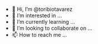 - 👋 Hi, I’m @toribiotavarez
- 👀 I’m interested in ...
- 🌱 I’m currently learning ...
- 💞️ I’m looking to collaborate on ...
- 📫 How to reach me ...

<!---
toribiotavarez/toribiotavarez is a ✨ special ✨ repository because its `README.md` (this file) appears on your GitHub profile.
You can click the Preview link to take a look at your changes.
--->
